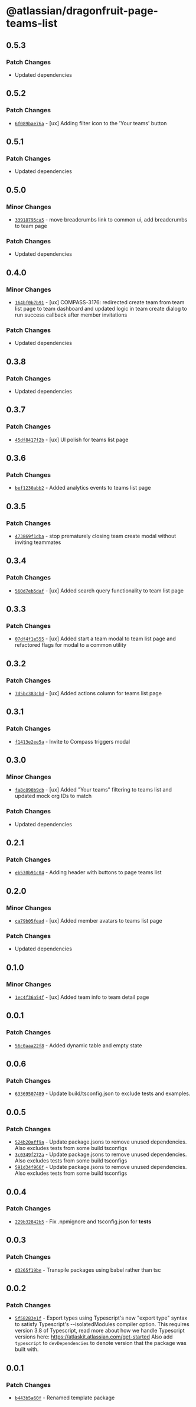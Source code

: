 # @atlassian/dragonfruit-page-teams-list

## 0.5.3

### Patch Changes

- Updated dependencies

## 0.5.2

### Patch Changes

- [`6f089bae76a`](https://bitbucket.org/atlassian/atlassian-frontend/commits/6f089bae76a) - [ux] Adding filter icon to the 'Your teams' button

## 0.5.1

### Patch Changes

- Updated dependencies

## 0.5.0

### Minor Changes

- [`33918795ca5`](https://bitbucket.org/atlassian/atlassian-frontend/commits/33918795ca5) - move breadcrumbs link to common ui, add breadcrumbs to team page

### Patch Changes

- Updated dependencies

## 0.4.0

### Minor Changes

- [`164bf0b7b91`](https://bitbucket.org/atlassian/atlassian-frontend/commits/164bf0b7b91) - [ux] COMPASS-3176: redirected create team from team list page to team dashboard and updated logic in team create dialog to run success callback after member invitations

### Patch Changes

- Updated dependencies

## 0.3.8

### Patch Changes

- Updated dependencies

## 0.3.7

### Patch Changes

- [`45df8417f2b`](https://bitbucket.org/atlassian/atlassian-frontend/commits/45df8417f2b) - [ux] UI polish for teams list page

## 0.3.6

### Patch Changes

- [`bef1230abb2`](https://bitbucket.org/atlassian/atlassian-frontend/commits/bef1230abb2) - Added analytics events to teams list page

## 0.3.5

### Patch Changes

- [`473869f1dba`](https://bitbucket.org/atlassian/atlassian-frontend/commits/473869f1dba) - stop prematurely closing team create modal without inviting teammates

## 0.3.4

### Patch Changes

- [`560d7eb5daf`](https://bitbucket.org/atlassian/atlassian-frontend/commits/560d7eb5daf) - [ux] Added search query functionality to team list page

## 0.3.3

### Patch Changes

- [`07df4f1e555`](https://bitbucket.org/atlassian/atlassian-frontend/commits/07df4f1e555) - [ux] Added start a team modal to team list page and refactored flags for modal to a common utility

## 0.3.2

### Patch Changes

- [`7d5bc383cbd`](https://bitbucket.org/atlassian/atlassian-frontend/commits/7d5bc383cbd) - [ux] Added actions column for teams list page

## 0.3.1

### Patch Changes

- [`f1413e2ee5a`](https://bitbucket.org/atlassian/atlassian-frontend/commits/f1413e2ee5a) - Invite to Compass triggers modal

## 0.3.0

### Minor Changes

- [`fa8c890b9cb`](https://bitbucket.org/atlassian/atlassian-frontend/commits/fa8c890b9cb) - [ux] Added "Your teams" filtering to teams list and updated mock org IDs to match

### Patch Changes

- Updated dependencies

## 0.2.1

### Patch Changes

- [`eb530b91c04`](https://bitbucket.org/atlassian/atlassian-frontend/commits/eb530b91c04) - Adding header with buttons to page teams list

## 0.2.0

### Minor Changes

- [`ca79b05fead`](https://bitbucket.org/atlassian/atlassian-frontend/commits/ca79b05fead) - [ux] Added member avatars to teams list page

### Patch Changes

- Updated dependencies

## 0.1.0

### Minor Changes

- [`1ec4f36a54f`](https://bitbucket.org/atlassian/atlassian-frontend/commits/1ec4f36a54f) - [ux] Added team info to team detail page

## 0.0.1

### Patch Changes

- [`56c0aaa22f8`](https://bitbucket.org/atlassian/atlassian-frontend/commits/56c0aaa22f8) - Added dynamic table and empty state

## 0.0.6

### Patch Changes

- [`63369507489`](https://bitbucket.org/atlassian/atlassian-frontend/commits/63369507489) - Update build/tsconfig.json to exclude tests and examples.

## 0.0.5

### Patch Changes

- [`524b20aff9a`](https://bitbucket.org/atlassian/atlassian-frontend/commits/524b20aff9a) - Update package.jsons to remove unused dependencies. Also excludes tests from some build tsconfigs
- [`3c0349f272a`](https://bitbucket.org/atlassian/atlassian-frontend/commits/3c0349f272a) - Update package.jsons to remove unused dependencies. Also excludes tests from some build tsconfigs
- [`591d34f966f`](https://bitbucket.org/atlassian/atlassian-frontend/commits/591d34f966f) - Update package.jsons to remove unused dependencies. Also excludes tests from some build tsconfigs

## 0.0.4

### Patch Changes

- [`229b32842b5`](https://bitbucket.org/atlassian/atlassian-frontend/commits/229b32842b5) - Fix .npmignore and tsconfig.json for **tests**

## 0.0.3

### Patch Changes

- [`d3265f19be`](https://bitbucket.org/atlassian/atlassian-frontend/commits/d3265f19be) - Transpile packages using babel rather than tsc

## 0.0.2

### Patch Changes

- [`5f58283e1f`](https://bitbucket.org/atlassian/atlassian-frontend/commits/5f58283e1f) - Export types using Typescript's new "export type" syntax to satisfy Typescript's --isolatedModules compiler option.
  This requires version 3.8 of Typescript, read more about how we handle Typescript versions here: https://atlaskit.atlassian.com/get-started
  Also add `typescript` to `devDependencies` to denote version that the package was built with.

## 0.0.1

### Patch Changes

- [`b443b5a60f`](https://bitbucket.org/atlassian/atlassian-frontend/commits/b443b5a60f) - Renamed template package
